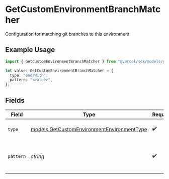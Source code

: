 # GetCustomEnvironmentBranchMatcher

Configuration for matching git branches to this environment

## Example Usage

```typescript
import { GetCustomEnvironmentBranchMatcher } from "@vercel/sdk/models/getcustomenvironmentop.js";

let value: GetCustomEnvironmentBranchMatcher = {
  type: "endsWith",
  pattern: "<value>",
};
```

## Fields

| Field                                                                                          | Type                                                                                           | Required                                                                                       | Description                                                                                    |
| ---------------------------------------------------------------------------------------------- | ---------------------------------------------------------------------------------------------- | ---------------------------------------------------------------------------------------------- | ---------------------------------------------------------------------------------------------- |
| `type`                                                                                         | [models.GetCustomEnvironmentEnvironmentType](../models/getcustomenvironmentenvironmenttype.md) | :heavy_check_mark:                                                                             | The type of matching to perform                                                                |
| `pattern`                                                                                      | *string*                                                                                       | :heavy_check_mark:                                                                             | The pattern to match against branch names                                                      |